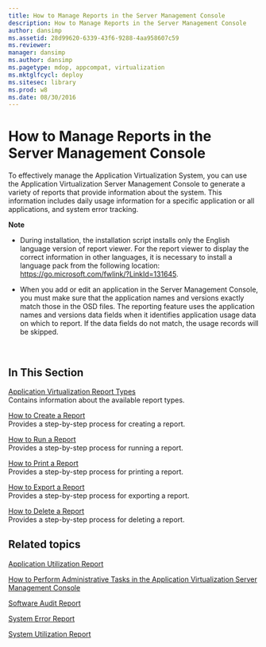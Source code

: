 ```yaml
---
title: How to Manage Reports in the Server Management Console
description: How to Manage Reports in the Server Management Console
author: dansimp
ms.assetid: 28d99620-6339-43f6-9288-4aa958607c59
ms.reviewer: 
manager: dansimp
ms.author: dansimp
ms.pagetype: mdop, appcompat, virtualization
ms.mktglfcycl: deploy
ms.sitesec: library
ms.prod: w8
ms.date: 08/30/2016
---
```



# How to Manage Reports in the Server Management Console


To effectively manage the Application Virtualization System, you can use the Application Virtualization Server Management Console to generate a variety of reports that provide information about the system. This information includes daily usage information for a specific application or all applications, and system error tracking.

**Note**  
-   During installation, the installation script installs only the English language version of report viewer. For the report viewer to display the correct information in other languages, it is necessary to install a language pack from the following location: <https://go.microsoft.com/fwlink/?LinkId=131645>.

-   When you add or edit an application in the Server Management Console, you must make sure that the application names and versions exactly match those in the OSD files. The reporting feature uses the application names and versions data fields when it identifies application usage data on which to report. If the data fields do not match, the usage records will be skipped.

 

## In This Section


<a href="" id="application-virtualization-report-types"></a>[Application Virtualization Report Types](application-virtualization-report-types.md)  
Contains information about the available report types.

<a href="" id="how-to-create-a-report"></a>[How to Create a Report](how-to-create-a-reportserver.md)  
Provides a step-by-step process for creating a report.

<a href="" id="how-to-run-a-report"></a>[How to Run a Report](how-to-run-a-reportserver.md)  
Provides a step-by-step process for running a report.

<a href="" id="how-to-print-a-report"></a>[How to Print a Report](how-to-print-a-reportserver.md)  
Provides a step-by-step process for printing a report.

<a href="" id="how-to-export-a-report"></a>[How to Export a Report](how-to-export-a-reportserver.md)  
Provides a step-by-step process for exporting a report.

<a href="" id="how-to-delete-a-report"></a>[How to Delete a Report](how-to-delete-a-reportserver.md)  
Provides a step-by-step process for deleting a report.

## Related topics


[Application Utilization Report](application-utilization-reportserver.md)

[How to Perform Administrative Tasks in the Application Virtualization Server Management Console](how-to-perform-administrative-tasks-in-the-application-virtualization-server-management-console.md)

[Software Audit Report](software-audit-reportserver.md)

[System Error Report](system-error-reportserver.md)

[System Utilization Report](system-utilization-reportserver.md)

 

 





